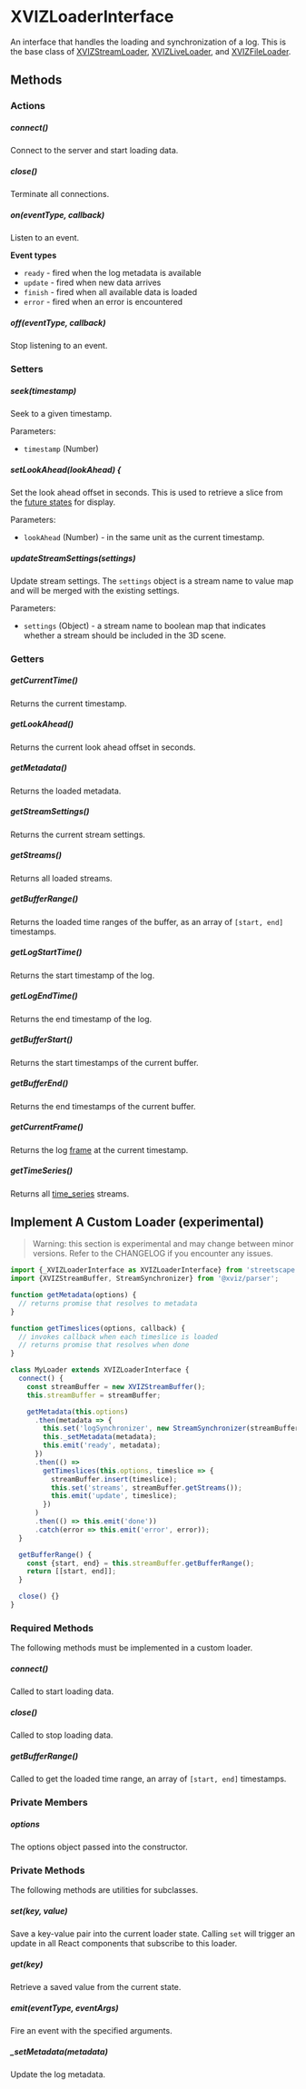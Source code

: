 # XVIZLoaderInterface

An interface that handles the loading and synchronization of a log. This is the base class of
[XVIZStreamLoader](/docs/api-reference/xviz-stream-loader.md),
[XVIZLiveLoader](/docs/api-reference/xviz-live-loader.md), and
[XVIZFileLoader](/docs/api-reference/xviz-file-loader.md).

## Methods

### Actions

##### connect()

Connect to the server and start loading data.

##### close()

Terminate all connections.

##### on(eventType, callback)

Listen to an event.

**Event types**

- `ready` - fired when the log metadata is available
- `update` - fired when new data arrives
- `finish` - fired when all available data is loaded
- `error` - fired when an error is encountered

##### off(eventType, callback)

Stop listening to an event.

### Setters

##### seek(timestamp)

Seek to a given timestamp.

Parameters:

- `timestamp` (Number)

##### setLookAhead(lookAhead) {

Set the look ahead offset in seconds. This is used to retrieve a slice from the
[future states](https://github.com/uber/xviz/blob/master/docs/protocol-schema/core-types.md#stream-set)
for display.

Parameters:

- `lookAhead` (Number) - in the same unit as the current timestamp.

##### updateStreamSettings(settings)

Update stream settings. The `settings` object is a stream name to value map and will be merged with
the existing settings.

Parameters:

- `settings` (Object) - a stream name to boolean map that indicates whether a stream should be
  included in the 3D scene.

### Getters

##### getCurrentTime()

Returns the current timestamp.

##### getLookAhead()

Returns the current look ahead offset in seconds.

##### getMetadata()

Returns the loaded metadata.

##### getStreamSettings()

Returns the current stream settings.

##### getStreams()

Returns all loaded streams.

##### getBufferRange()

Returns the loaded time ranges of the buffer, as an array of `[start, end]` timestamps.

##### getLogStartTime()

Returns the start timestamp of the log.

##### getLogEndTime()

Returns the end timestamp of the log.

##### getBufferStart()

Returns the start timestamps of the current buffer.

##### getBufferEnd()

Returns the end timestamps of the current buffer.

##### getCurrentFrame()

Returns the log
[frame](https://github.com/uber/xviz/blob/master/docs/api-reference/stream-synchronizer.md#getCurrentFrame-streamFilter-)
at the current timestamp.

##### getTimeSeries()

Returns all
[time_series](https://github.com/uber/xviz/blob/master/docs/protocol-schema/core-types.md#stream-set)
streams.

## Implement A Custom Loader (experimental)

> Warning: this section is experimental and may change between minor versions. Refer to the
> CHANGELOG if you encounter any issues.

```js
import {_XVIZLoaderInterface as XVIZLoaderInterface} from 'streetscape.gl';
import {XVIZStreamBuffer, StreamSynchronizer} from '@xviz/parser';

function getMetadata(options) {
  // returns promise that resolves to metadata
}

function getTimeslices(options, callback) {
  // invokes callback when each timeslice is loaded
  // returns promise that resolves when done
}

class MyLoader extends XVIZLoaderInterface {
  connect() {
    const streamBuffer = new XVIZStreamBuffer();
    this.streamBuffer = streamBuffer;

    getMetadata(this.options)
      .then(metadata => {
        this.set('logSynchronizer', new StreamSynchronizer(streamBuffer));
        this._setMetadata(metadata);
        this.emit('ready', metadata);
      })
      .then(() =>
        getTimeslices(this.options, timeslice => {
          streamBuffer.insert(timeslice);
          this.set('streams', streamBuffer.getStreams());
          this.emit('update', timeslice);
        })
      )
      .then(() => this.emit('done'))
      .catch(error => this.emit('error', error));
  }

  getBufferRange() {
    const {start, end} = this.streamBuffer.getBufferRange();
    return [[start, end]];
  }

  close() {}
}
```

### Required Methods

The following methods must be implemented in a custom loader.

##### connect()

Called to start loading data.

##### close()

Called to stop loading data.

##### getBufferRange()

Called to get the loaded time range, an array of `[start, end]` timestamps.

### Private Members

##### options

The options object passed into the constructor.

### Private Methods

The following methods are utilities for subclasses.

##### set(key, value)

Save a key-value pair into the current loader state. Calling `set` will trigger an update in all
React components that subscribe to this loader.

##### get(key)

Retrieve a saved value from the current state.

##### emit(eventType, eventArgs)

Fire an event with the specified arguments.

##### \_setMetadata(metadata)

Update the log metadata.
